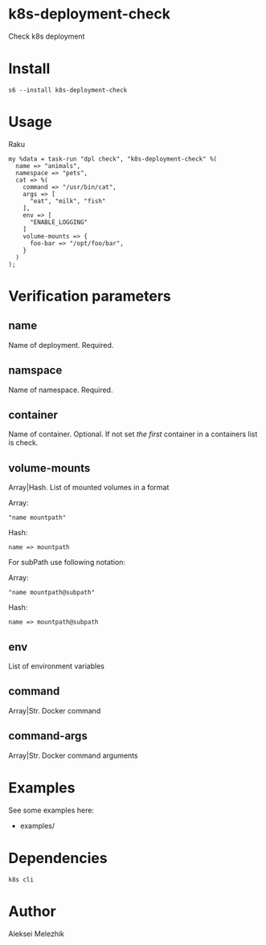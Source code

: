 # k8s-deployment-check

Check k8s deployment

# Install

    s6 --install k8s-deployment-check

# Usage

Raku

    my %data = task-run "dpl check", "k8s-deployment-check" %(
      name => "animals",
      namespace => "pets",
      cat => %(
        command => "/usr/bin/cat",
        args => [
          "eat", "milk", "fish" 
        ],
        env => [
          "ENABLE_LOGGING"
        ]
        volume-mounts => {
          foo-bar => "/opt/foo/bar",
        }
      )
    );

# Verification parameters

## name

Name of deployment. Required.

## namspace

Name of namespace. Required.

## container

Name of container. Optional. If not set _the first_ container in a containers list is check.

## volume-mounts

Array|Hash. List of mounted volumes in a format

Array:

    "name mountpath"

Hash:

    name => mountpath

For subPath use following notation:

Array:

    "name mountpath@subpath"

Hash:

    name => mountpath@subpath

## env

List of environment variables

## command

Array|Str. Docker command

## command-args

Array|Str. Docker command arguments

# Examples

See some examples here:

* examples/

# Dependencies

`k8s cli`

# Author

Aleksei Melezhik


